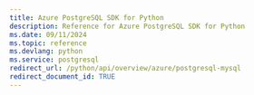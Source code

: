 ```yaml
---
title: Azure PostgreSQL SDK for Python
description: Reference for Azure PostgreSQL SDK for Python
ms.date: 09/11/2024
ms.topic: reference
ms.devlang: python
ms.service: postgresql
redirect_url: /python/api/overview/azure/postgresql-mysql
redirect_document_id: TRUE
---
```

